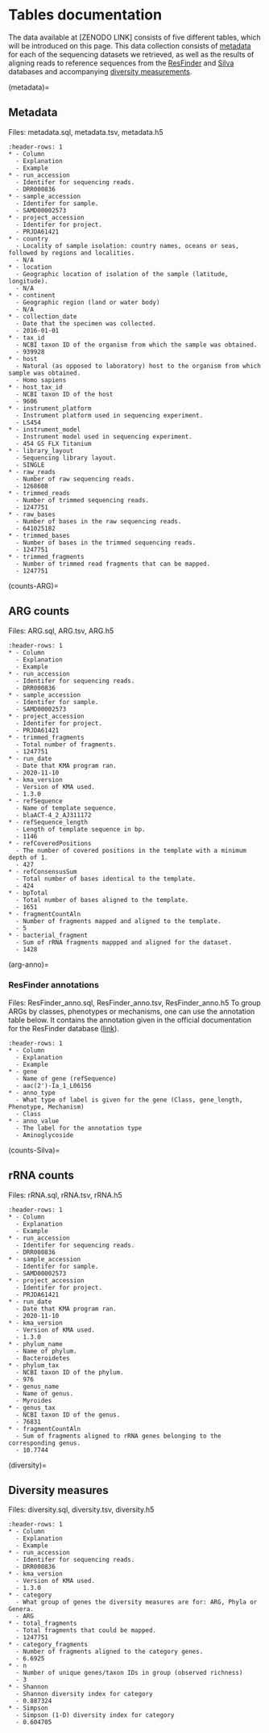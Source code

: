 # Tables documentation
The data available at [ZENODO LINK] consists of five different tables, which will be introduced on this page. This data collection consists of [metadata](metadata) for each of the sequencing datasets we retrieved, as well as the results of aligning reads to reference sequences from the [ResFinder](counts-ARG) and [Silva](counts-Silva) databases and accompanying [diversity measurements](diversity).

(metadata)=
## Metadata
Files: metadata.sql, metadata.tsv, metadata.h5
```{list-table}
:header-rows: 1
* - Column
  - Explanation
  - Example
* - run_accession
  - Identifer for sequencing reads.
  - DRR000836
* - sample_accession
  - Identifer for sample.
  - SAMD00002573
* - project_accession
  - Identifer for project.
  - PRJDA61421 
* - country
  - Locality of sample isolation: country names, oceans or seas, followed by regions and localities.
  - N/A
* - location
  - Geographic location of isolation of the sample (latitude, longitude).
  - N/A
* - continent
  - Geographic region (land or water body)
  - N/A
* - collection_date
  - Date that the specimen was collected.
  - 2016-01-01
* - tax_id
  - NCBI taxon ID of the organism from which the sample was obtained.
  - 939928
* - host
  - Natural (as opposed to laboratory) host to the organism from which sample was obtained.
  - Homo sapiens
* - host_tax_id
  - NCBI taxon ID of the host
  - 9606
* - instrument_platform
  - Instrument platform used in sequencing experiment.
  - LS454
* - instrument_model
  - Instrument model used in sequencing experiment.
  - 454 GS FLX Titanium
* - library_layout
  - Sequencing library layout.
  - SINGLE
* - raw_reads
  - Number of raw sequencing reads.
  - 1268608
* - trimmed_reads
  - Number of trimmed sequencing reads.
  - 1247751
* - raw_bases
  - Number of bases in the raw sequencing reads.
  - 641025182
* - trimmed_bases
  - Number of bases in the trimmed sequencing reads. 
  - 1247751
* - trimmed_fragments
  - Number of trimmed read fragments that can be mapped.
  - 1247751
```

(counts-ARG)=
## ARG counts
Files: ARG.sql, ARG.tsv, ARG.h5
```{list-table}
:header-rows: 1
* - Column 
  - Explanation
  - Example
* - run_accession
  - Identifer for sequencing reads.
  - DRR000836
* - sample_accession
  - Identifer for sample.
  - SAMD00002573
* - project_accession
  - Identifer for project.
  - PRJDA61421
* - trimmed_fragments
  - Total number of fragments.
  - 1247751
* - run_date
  - Date that KMA program ran.
  - 2020-11-10
* - kma_version
  - Version of KMA used.
  - 1.3.0 
* - refSequence
  - Name of template sequence.
  - blaACT-4_2_AJ311172 
* - refSequence_length
  - Length of template sequence in bp.
  - 1146
* - refCoveredPositions
  - The number of covered positions in the template with a minimum depth of 1.
  - 427
* - refConsensusSum
  - Total number of bases identical to the template.
  - 424
* - bpTotal
  - Total number of bases aligned to the template.
  - 1651
* - fragmentCountAln
  - Number of fragments mapped and aligned to the template.
  - 5
* - bacterial_fragment
  - Sum of rRNA fragments mappped and aligned for the dataset.
  - 1428
```

(arg-anno)=
### ResFinder annotations
Files: ResFinder_anno.sql, ResFinder_anno.tsv, ResFinder_anno.h5
To group ARGs by classes, phenotypes or mechanisms, one can use the annotation table below. It contains the annotation given in the official documentation for the ResFinder database ([link](https://bitbucket.org/genomicepidemiology/resfinder_db)).
```{list-table}
:header-rows: 1
* - Column 
  - Explanation
  - Example
* - gene
  - Name of gene (refSequence)
  - aac(2')-Ia_1_L06156
* - anno_type
  - What type of label is given for the gene (Class, gene_length, Phenotype, Mechanism)
  - Class
* - anno_value
  - The label for the annotation type
  - Aminoglycoside
```

(counts-Silva)=
## rRNA counts
Files: rRNA.sql, rRNA.tsv, rRNA.h5
```{list-table}
:header-rows: 1
* - Column 
  - Explanation
  - Example
* - run_accession
  - Identifer for sequencing reads.
  - DRR000836
* - sample_accession
  - Identifer for sample.
  - SAMD00002573
* - project_accession
  - Identifer for project.
  - PRJDA61421
* - run_date
  - Date that KMA program ran.
  - 2020-11-10
* - kma_version
  - Version of KMA used.
  - 1.3.0
* - phylum_name
  - Name of phylum.
  - Bacteroidetes
* - phylum_tax
  - NCBI taxon ID of the phylum.
  - 976
* - genus_name
  - Name of genus.
  - Myroides
* - genus_tax
  - NCBI taxon ID of the genus.
  - 76831
* - fragmentCountAln
  - Sum of fragments aligned to rRNA genes belonging to the corresponding genus.
  - 10.7744
```
(diversity)=
## Diversity measures
Files: diversity.sql, diversity.tsv, diversity.h5
```{list-table}
:header-rows: 1
* - Column 
  - Explanation
  - Example
* - run_accession
  - Identifer for sequencing reads.
  - DRR000836
* - kma_version
  - Version of KMA used.
  - 1.3.0
* - category
  - What group of genes the diversity measures are for: ARG, Phyla or Genera.
  - ARG
* - total_fragments
  - Total fragments that could be mapped.
  - 1247751
* - category_fragments
  - Number of fragments aligned to the category genes.
  - 6.6925
* - n
  - Number of unique genes/taxon IDs in group (observed richness)
  - 3
* - Shannon
  - Shannon diversity index for category
  - 0.887324
* - Simpson
  - Simpson (1-D) diversity index for category
  - 0.604705 
```